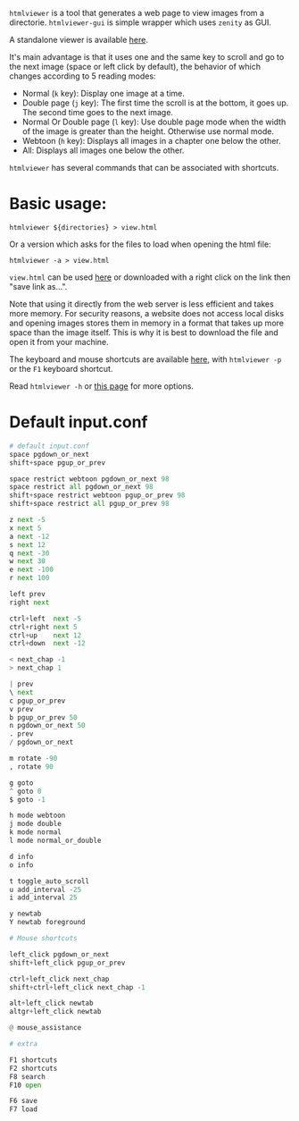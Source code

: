 `htmlviewer` is a tool that generates a web page to view images from a directorie. `htmlviewer-gui` is simple wrapper which uses `zenity` as GUI.

A standalone viewer is available [here](https://jonathanpoelen.github.io/manga-viewer).

It's main advantage is that it uses one and the same key to scroll and go to the next image (space or left click by default), the behavior of which changes according to 5 reading modes:

- Normal (`k` key): Display one image at a time.
- Double page (`j` key): The first time the scroll is at the bottom, it goes up. The second time goes to the next image.
- Normal Or Double page (`l` key): Use double page mode when the width of the image is greater than the height. Otherwise use normal mode.
- Webtoon (`h` key): Displays all images in a chapter one below the other.
- All: Displays all images one below the other.

`htmlviewer` has several commands that can be associated with shortcuts.


# Basic usage:

```
htmlviewer ${directories} > view.html
```

Or a version which asks for the files to load when opening the html file:

```
htmlviewer -a > view.html
```

`view.html` can be used [here](https://jonathanpoelen.github.io/manga-viewer) or downloaded with a right click on the link then "save link as...".

Note that using it directly from the web server is less efficient and takes more memory. For security reasons, a website does not access local disks and opening images stores them in memory in a format that takes up more space than the image itself. This is why it is best to download the file and open it from your machine.

The keyboard and mouse shortcuts are available [here](https://jonathanpoelen.github.io/manga-viewer/shortcuts.html), with `htmlviewer -p` or the `F1` keyboard shortcut.

Read `htmlviewer -h` or [this page](https://jonathanpoelen.github.io/manga-viewer/man.html) for more options.


# Default input.conf

```py
# default input.conf
space pgdown_or_next
shift+space pgup_or_prev

space restrict webtoon pgdown_or_next 98
space restrict all pgdown_or_next 98
shift+space restrict webtoon pgup_or_prev 98
shift+space restrict all pgup_or_prev 98

z next -5
x next 5
a next -12
s next 12
q next -30
w next 30
e next -100
r next 100

left prev
right next

ctrl+left  next -5
ctrl+right next 5
ctrl+up    next 12
ctrl+down  next -12

< next_chap -1
> next_chap 1

| prev
\ next
c pgup_or_prev
v prev
b pgup_or_prev 50
n pgdown_or_next 50
. prev
/ pgdown_or_next

m rotate -90
, rotate 90

g goto
^ goto 0
$ goto -1

h mode webtoon
j mode double
k mode normal
l mode normal_or_double

d info
o info

t toggle_auto_scroll
u add_interval -25
i add_interval 25

y newtab
Y newtab foreground

# Mouse shortcuts

left_click pgdown_or_next
shift+left_click pgup_or_prev

ctrl+left_click next_chap
shift+ctrl+left_click next_chap -1

alt+left_click newtab
altgr+left_click newtab

@ mouse_assistance

# extra

F1 shortcuts
F2 shortcuts
F8 search
F10 open

F6 save
F7 load
```
